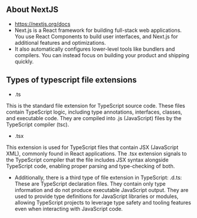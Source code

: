 ## About NextJS
- https://nextjs.org/docs
- Next.js is a React framework for building full-stack web applications. You use React Components to build user interfaces, and Next.js for additional features and optimizations.
- It also automatically configures lower-level tools like bundlers and compilers. You can instead focus on building your product and shipping quickly.

## Types of typescript file extensions

- .ts
  
This is the standard file extension for TypeScript source code. These files contain TypeScript logic, including type annotations, interfaces, classes, and executable code. They are compiled into .js (JavaScript) files by the TypeScript compiler (tsc).

- .tsx
  
This extension is used for TypeScript files that contain JSX (JavaScript XML), commonly found in React applications. The .tsx extension signals to the TypeScript compiler that the file includes JSX syntax alongside TypeScript code, enabling proper parsing and type-checking of both.

- Additionally, there is a third type of file extension in TypeScript:
.d.ts: These are TypeScript declaration files. They contain only type information and do not produce executable JavaScript output. They are used to provide type definitions for JavaScript libraries or modules, allowing TypeScript projects to leverage type safety and tooling features even when interacting with JavaScript code.